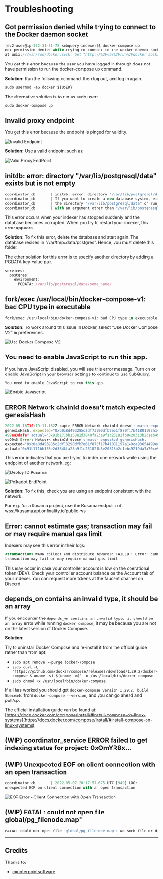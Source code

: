 # Troubleshooting


## Got permission denied while trying to connect to the Docker daemon socket

```jsx
[ec2-user@ip-172-31-31-78 subquery-indexer]$ docker-compose up
Got permission denied while trying to connect to the Docker daemon socket 
at unix:///var/run/docker.sock: Get "http://%2Fvar%2Frun%2Fdocker.sock/v1.24/containers/json?all=1&filters=%7B%22label%22%3A%7B%22com.docker.compose.project%3Dsubquery-indexer%22%3Atrue%7D%7D&limit=0": dial unix /var/run/docker.sock: connect: permission denied
```

You get this error because the user you have logged in through does not have permission to run the docker-compose up command. 

**Solution:** 
Run the following command, then log out, and log in again.

```jsx
sudo usermod -aG docker ${USER}
```
The alternative solution is to run as sudo user:

```jsx
sudo docker-compose up
```

## Invalid proxy endpoint

You get this error because the endpoint is pinged for validity. 

![Invalid Endpoint](/assets/img/invalid_endpoint_troubleshooting.png)

**Solution:**
Use a valid endpoint such as: 

![Valid Proxy EndPoint](/assets/img/valid_proxy_endpoint_troubleshooting.png)


## initdb: error: directory "/var/lib/postgresql/data" exists but is not empty

```jsx
coordinator_db       | initdb: error: directory "/var/lib/postgresql/data" exists but is not empty
coordinator_db       | If you want to create a new database system, either remove or empty
coordinator_db       | the directory "/var/lib/postgresql/data" or run initdb
coordinator_db       | with an argument other than "/var/lib/postgresql/data".
```

This error occurs when your indexer has stopped suddenly and the database becomes corrupted. When you try to restart your indexer, this error appears. 

**Solution:**
To fix this error, delete the database and start again. The database resides in “/var/tmp/.data/postgres”. Hence, you must delete this folder. 

The other solution for this error is to specify another directory by adding a PGDATA key-value pair.

```jsx
services:
  postgres:
    environment:
      PGDATA: /var/lib/postgresql/data/some_name/
```


## fork/exec /usr/local/bin/docker-compose-v1: bad CPU type in executable

```jsx
fork/exec /usr/local/bin/docker-compose-v1: bad CPU type in executable
```

**Solution:**
To work around this issue in Docker, select “Use Docker Compose V2” in preferences. 

![Use Docker Compose V2](/assets/img/Use_Docker_Compose_V2.troubleshooting.png) <br />


## You need to enable JavaScript to run this app.

If you have JavaScript disabled, you will see this error message. Turn on or enable JavaScript in your browser settings to continue to use SubQuery.

```jsx
You need to enable JavaScript to run this app.
```

![Enable Javascript](/assets/img/enable_javascript_troubleshooting.png) <br />

## ERROR Network chainId doesn't match expected genesisHash

```jsx
2022-05-16T10:19:11.162Z <api> ERROR Network chainId doesn't match expected 
genesisHash. expected="0xb0a8d493285c2df73290dfb7e61f870f17b41801197a149ca93654
499ea3dafe" actual="0x91b171bb158e2d3848fa23a9f1c25182fb8e20313b2c1eb49219da7a70
ce90c3 Error: Network chainId doesn't match expected genesisHash. 
expected="0xb0a8d493285c2df73290dfb7e61f870f17b41801197a149ca93654499ea3dafe" 
actual="0x91b171bb158e2d3848fa23a9f1c25182fb8e20313b2c1eb49219da7a70ce90c3
```

This error indicates that you are trying to index one network while using the endpoint of another network. eg:

![Deploy ID Kusama](/assets/img/deployid_kusama_troubleshooting.png) <br />

![Polkadot EndPoint](/assets/img/polkadot_endpoint_troubleshooting.png) <br />

**Solution:**
To fix this, check you are using an endpoint consistent with the network. 

For e.g. for a Kusama project, use the Kusama endpoint of: wss://kusama.api.onfinality.io/public-ws


## Error: cannot estimate gas; transaction may fail or may require manual gas limit

Indexers may see this error in their logs:

```jsx
<transaction> WARN collect and distribute rewards: FAILED : Error: cannot estimate gas; 
transaction may fail or may require manual gas limit
```

This may occur in case your controller account is low on the operational token (DEV). Check your controller account balance on the Account tab of your indexer. You can request more tokens at the faucent channel on Discord.


## depends_on contains an invalid type, it should be an array

If you encounter the `depends_on contains an invalid type, it should be an array` error while running `docker compose`, it may be because you are not on the latest version of Docker Compose. 

**Solution:**

Try to uninstall Docker Compose and re-install it from the official guide rather than from apt:

- `sudo apt remove --purge docker-compose`
- `sudo curl -L "https://github.com/docker/compose/releases/download/1.29.2/docker-compose-$(uname -s)-$(uname -m)" -o /usr/local/bin/docker-compose`
- `sudo chmod +x /usr/local/bin/docker-compose`

If all has worked you should get `docker-compose version 1.29.2, build 5becea4c` from `docker-compose --version`, and you can go ahead and pull/up.

The official installation guide can be found at: [https://docs.docker.com/compose/install/#install-compose-on-linux-systems](https://docs.docker.com/compose/install/#install-compose-on-linux-systems)


## (WIP) coordinator_service <contract> ERROR failed to get indexing status for project: 0xQmYR8x...


## (WIP) Unexpected EOF on client connection with an open transaction

```jsx
coordinator_db       | 2022-05-07 20:17:57.675 UTC [949] LOG:  
unexpected EOF on client connection with an open transaction
```

![EOF Error - Client Connection with Open Transaction](/assets/img/eof_error_client_connection_troubleshooting.png) <br />

## (WIP) FATAL: could not open file  global/pg_filenode.map"

```jsx
FATAL: could not open file "global/pg_filenode.map": No such file or directory
```
---

## Credits

Thanks to:

- [counterpointsoftware](https://github.com/counterpointsoftware/subquery-indexer/tree/documentation-gotchas-and-faqs)

